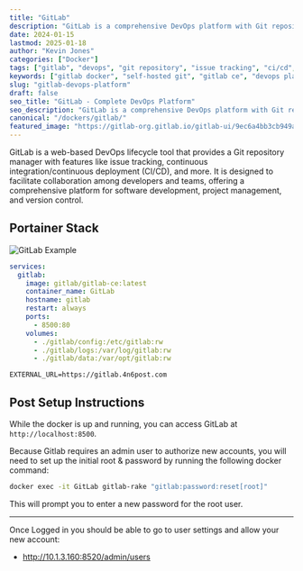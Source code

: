 ```yaml
---
title: "GitLab"
description: "GitLab is a comprehensive DevOps platform with Git repository management, CI/CD pipelines, issue tracking, and project management. Self-host your complete development workflow with Docker."
date: 2024-01-15
lastmod: 2025-01-18
author: "Kevin Jones"
categories: ["Docker"]
tags: ["gitlab", "devops", "git repository", "issue tracking", "ci/cd", "web app", "open source", "collaboration", "version control", "software development", "project management", "continuous integration", "continuous deployment", "code review"]
keywords: ["gitlab docker", "self-hosted git", "gitlab ce", "devops platform docker", "git repository manager"]
slug: "gitlab-devops-platform"
draft: false
seo_title: "GitLab - Complete DevOps Platform"
seo_description: "GitLab is a comprehensive DevOps platform with Git repository management, CI/CD pipelines, issue tracking, and project management. Self-host your complete development workflow with Docker."
canonical: "/dockers/gitlab/"
featured_image: "https://gitlab-org.gitlab.io/gitlab-ui/9ec6a4bb3cb949a057fe.svg"
---
```


GitLab is a web-based DevOps lifecycle tool that provides a Git repository manager with features like issue tracking, continuous integration/continuous deployment (CI/CD), and more. It is designed to facilitate collaboration among developers and teams, offering a comprehensive platform for software development, project management, and version control.

## Portainer Stack

![GitLab Example](../images/gitlab_example.png)

```yaml
services:
  gitlab:
    image: gitlab/gitlab-ce:latest
    container_name: GitLab
    hostname: gitlab
    restart: always
    ports:
      - 8500:80
    volumes:
      - ./gitlab/config:/etc/gitlab:rw
      - ./gitlab/logs:/var/log/gitlab:rw
      - ./gitlab/data:/var/opt/gitlab:rw
```

```.env
EXTERNAL_URL=https://gitlab.4n6post.com
```

## Post Setup Instructions

While the docker is up and running, you can access GitLab at `http://localhost:8500`.

Because Gitlab requires an admin user to authorize new accounts, you will need to set up the initial root & password by running the following docker command:

```bash
docker exec -it GitLab gitlab-rake "gitlab:password:reset[root]"
```

This will prompt you to enter a new password for the root user.

---

Once Logged in you should be able to go to user settings and allow your new account:

- <http://10.1.3.160:8520/admin/users>